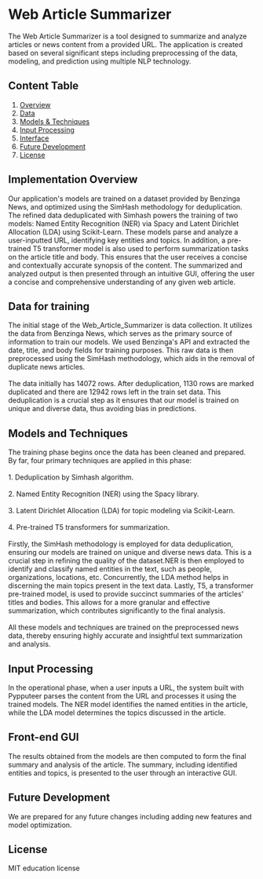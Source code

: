 # Web Article Summarizer
The Web Article Summarizer is a tool designed to summarize and analyze articles or news content from a provided URL. The application is created based on several significant steps including preprocessing of the data, modeling, and prediction using multiple NLP technology.

## Content Table
1. [Overview](#implementation-overview)
2. [Data](#data-for-training)
3. [Models & Techniques](#models-and-techniques)
4. [Input Processing](#input-processing)
5. [Interface](#front-end-gui)
6. [Future Development](#future-development)
7. [License](#license)

## Implementation Overview
Our application's models are trained on a dataset provided by Benzinga News, and optimized using the SimHash methodology for deduplication. The refined data deduplicated with Simhash powers the training of two models: Named Entity Recognition (NER) via Spacy and Latent Dirichlet Allocation (LDA) using Scikit-Learn. These models parse and analyze a user-inputted URL, identifying key entities and topics. In addition, a pre-trained T5 transformer model is also used to perform summarization tasks on the article title and body. This ensures that the user receives a concise and contextually accurate synopsis of the content. The summarized and analyzed output is then presented through an intuitive GUI, offering the user a concise and comprehensive understanding of any given web article.

## Data for training
The initial stage of the Web_Article_Summarizer is data collection. It utilizes the data from Benzinga News, which serves as the primary source of information to train our models. We used Benzinga's API and extracted the date, title, and body fields for training purposes. This raw data is then preprocessed using the SimHash methodology, which aids in the removal of duplicate news articles. 
<br/><br/> The data initially has 14072 rows. After deduplication, 1130 rows are marked duplicated and there are 12942 rows left in the train set data. This deduplication is a crucial step as it ensures that our model is trained on unique and diverse data, thus avoiding bias in predictions. 

## Models and Techniques
The training phase begins once the data has been cleaned and prepared. By far, four primary techniques are applied in this phase: 
<br/><br/> 1. Deduplication by Simhash algorithm. 
<br/><br/> 2. Named Entity Recognition (NER) using the Spacy library. 
<br/><br/> 3. Latent Dirichlet Allocation (LDA) for topic modeling via Scikit-Learn. 
<br/><br/> 4. Pre-trained T5 transformers for summarization.
<br/><br/> Firstly, the SimHash methodology is employed for data deduplication, ensuring our models are trained on unique and diverse news data. This is a crucial step in refining the quality of the dataset.NER is then employed to identify and classify named entities in the text, such as people, organizations, locations, etc. Concurrently, the LDA method helps in discerning the main topics present in the text data. Lastly, T5, a transformer pre-trained model, is used to provide succinct summaries of the articles' titles and bodies. This allows for a more granular and effective summarization, which contributes significantly to the final analysis.
<br/><br/> All these models and techniques are trained on the preprocessed news data, thereby ensuring highly accurate and insightful text summarization and analysis.

## Input Processing
In the operational phase, when a user inputs a URL, the system built with Pypputeer parses the content from the URL and processes it using the trained models. The NER model identifies the named entities in the article, while the LDA model determines the topics discussed in the article.

## Front-end GUI
The results obtained from the models are then computed to form the final summary and analysis of the article. The summary, including identified entities and topics, is presented to the user through an interactive GUI.

## Future Development
We are prepared for any future changes including adding new features and model optimization.

## License
MIT education license
